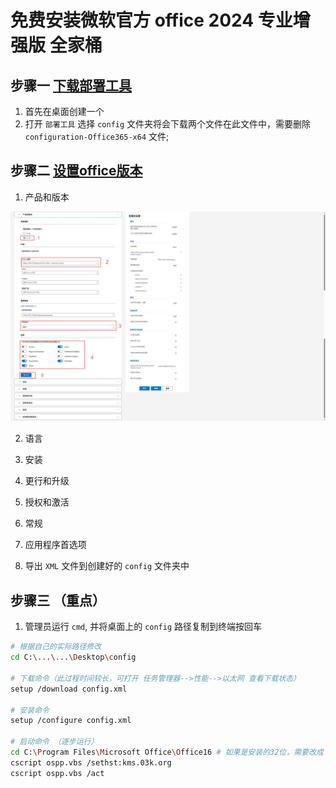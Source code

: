 # 免费安装微软官方 office 2024 专业增强版 全家桶

## 步骤一 [下载部署工具](https://www.microsoft.com/en-us/download/details.aspx?id=49117)

1. 首先在桌面创建一个 
2. 打开 `部署工具` 选择 `config` 文件夹将会下载两个文件在此文件中，需要删除 `configuration-Office365-x64` 文件;

## 步骤二 [设置office版本](https://config.office.com/deploymentsettings)

1. 产品和版本
<img src="https://github.com/Skyler-May/FreeParty/blob/main/office%202024/img/1-Products-Versions.png" />

2. 语言

3. 安装

4. 更行和升级

5. 授权和激活

6. 常规

7. 应用程序首选项

8. 导出 `XML`  文件到创建好的 `config` 文件夹中

## 步骤三 （重点）

1. 管理员运行 `cmd`, 并将桌面上的 `config` 路径复制到终端按回车

```bash
# 根据自己的实际路径修改
cd C:\...\...\Desktop\config 

# 下载命令（此过程时间较长，可打开 任务管理器-->性能-->以太网 查看下载状态）
setup /download config.xml

# 安装命令
setup /configure config.xml

# 启动命令 （逐步运行）
cd C:\Program Files\Microsoft Office\Office16 # 如果是安装的32位，需要改成 cd C:\Program Files (x86)\Microsoft Office\Office16
cscript ospp.vbs /sethst:kms.03k.org 
cscript ospp.vbs /act

```
